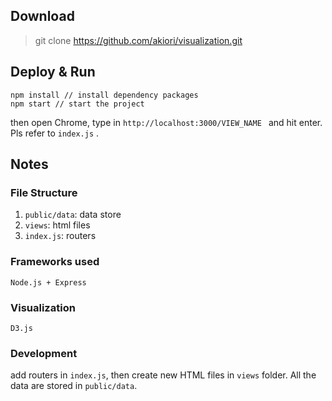 ## Download
> git clone https://github.com/akiori/visualization.git

## Deploy & Run
```
npm install // install dependency packages
npm start // start the project
```

then open Chrome, type in ```http://localhost:3000/VIEW_NAME ``` and hit enter. Pls refer to ```index.js``` .

## Notes

### File Structure
1. `public/data`: data store
2. `views`: html files
3. `index.js`: routers

### Frameworks used
	Node.js + Express

### Visualization
	D3.js

### Development
add routers in ```index.js```, then create new HTML files in ```views``` folder. All the data are stored in ```public/data```.

